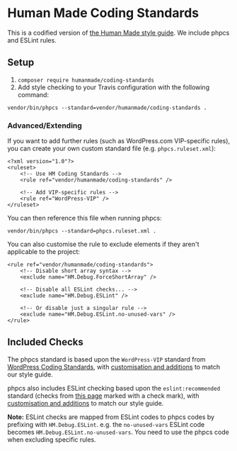 # Human Made Coding Standards

This is a codified version of [the Human Made style guide](http://engineering.hmn.md/how-we-work/style/). We include phpcs and ESLint rules.

## Setup

1. `composer require humanmade/coding-standards`
2. Add style checking to your Travis configuration with the following command:

```
vendor/bin/phpcs --standard=vendor/humanmade/coding-standards .
```

### Advanced/Extending

If you want to add further rules (such as WordPress.com VIP-specific rules), you can create your own custom standard file (e.g. `phpcs.ruleset.xml`):

```
<?xml version="1.0"?>
<ruleset>
	<!-- Use HM Coding Standards -->
	<rule ref="vendor/humanmade/coding-standards" />

	<!-- Add VIP-specific rules -->
	<rule ref="WordPress-VIP" />
</ruleset>
```

You can then reference this file when running phpcs:

```
vendor/bin/phpcs --standard=phpcs.ruleset.xml .
```

You can also customise the rule to exclude elements if they aren't applicable to the project:

```
<rule ref="vendor/humanmade/coding-standards">
	<!-- Disable short array syntax -->
	<exclude name="HM.Debug.ForceShortArray" />

	<!-- Disable all ESLint checks... -->
	<exclude name="HM.Debug.ESLint" />

	<!-- Or disable just a singular rule -->
	<exclude name="HM.Debug.ESLint.no-unused-vars" />
</rule>
```


## Included Checks

The phpcs standard is based upon the `WordPress-VIP` standard from [WordPress Coding Standards](https://github.com/WordPress-Coding-Standards/WordPress-Coding-Standards), with [customisation and additions](HM/ruleset.xml) to match our style guide.

phpcs also includes ESLint checking based upon the `eslint:recommended` standard (checks from [this page](http://eslint.org/docs/rules/) marked with a check mark), with [customisation and additions](.eslintrc.yml) to match our style guide.

**Note:** ESLint checks are mapped from ESLint codes to phpcs codes by prefixing with `HM.Debug.ESLint`. e.g. the `no-unused-vars` ESLint code becomes `HM.Debug.ESLint.no-unused-vars`. You need to use the phpcs code when excluding specific rules.
